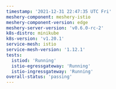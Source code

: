 ```yaml
---
timestamp: '2021-12-31 22:47:35 UTC Fri'
meshery-component: meshery-istio
meshery-component-version: edge
meshery-server-version: 'v0.6.0-rc-2'
k8s-distro: minikube
k8s-version: 'v1.20.1'
service-mesh: istio
service-mesh-version: '1.12.1'
tests:
  istiod: 'Running'
  istio-egressgateway: 'Running'
  istio-ingressgateway: 'Running'
overall-status: 'passing'
---
```

